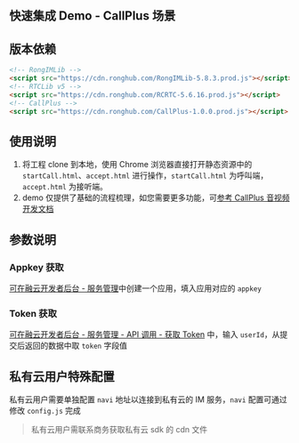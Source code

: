 ## 快速集成 Demo - CallPlus 场景

## 版本依赖

```html
<!-- RongIMLib -->
<script src="https://cdn.ronghub.com/RongIMLib-5.8.3.prod.js"></script>
<!-- RTCLib v5 -->
<script src="https://cdn.ronghub.com/RCRTC-5.6.16.prod.js"></script>
<!-- CallPlus -->
<script src="https://cdn.ronghub.com/CallPlus-1.0.0.prod.js"></script>
```

## 使用说明

1. 将工程 clone 到本地，使用 Chrome 浏览器直接打开静态资源中的 `startCall.html`、`accept.html` 进行操作，`startCall.html` 为呼叫端，`accept.html` 为接听端。
2. demo 仅提供了基础的流程梳理，如您需要更多功能，可[参考 CallPlus 音视频开发文档](https://doc.rongcloud.cn/callplus/Web/1.X/make-first-call)

## 参数说明

### Appkey 获取

[可在融云开发者后台 - 服务管理](https://developer.rongcloud.cn/app/appService/8zkf1JD8NLF0gxOV3S0NuA)中创建一个应用，填入应用对应的 `appkey`

### Token 获取

[可在融云开发者后台 - 服务管理 - API 调用 - 获取 Token](https://developer.rongcloud.cn/apitool/bj4hYt7YBcwvXteZeVi7aQ) 中，输入 `userId`，从提交后返回的数据中取 `token` 字段值

## 私有云用户特殊配置

私有云用户需要单独配置 `navi` 地址以连接到私有云的 IM 服务，`navi` 配置可通过修改 `config.js` 完成

> 私有云用户需联系商务获取私有云 sdk 的 cdn 文件
